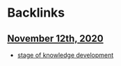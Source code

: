 
# Backlinks
## [November 12th, 2020](<November 12th, 2020.md>)
- [stage of knowledge development](<stage of knowledge development.md>)

